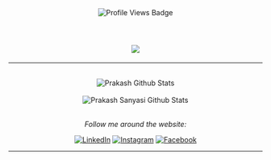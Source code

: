 <div align="center">
  <img src="https://komarev.com/ghpvc/?username=ChijiokeOkorji&style=for-the-badge" alt="Profile Views Badge"/>
</div>
<br>

<h1 align="center">
    <img src="https://readme-typing-svg.herokuapp.com/?font=Inter&size=48&center=true&vCenter=true&width=500&height=70&color=4493F8&duration=4000&lines=Hi+There!+👋;+I'm+Prakash+Sanyasi!;" />
</h1>

---

<div align="center">
</br>
<img align="center" src="https://github-readme-stats.vercel.app/api?username=ps-ruby&include_all_commits=true&count_private=true&show_icons=true&line_height=20&title_color=D93A7C&icon_color=F7D747&text_color=A9FEF7&bg_color=0,000000,141321" alt="Prakash Github Stats">
</br>
</br>

<img align="center" src="https://github-readme-stats.vercel.app/api/top-langs/?username=ps-ruby&theme=tokyonight&langs_count=6&layout=compact" alt="Prakash Sanyasi Github Stats">

</br>
</br>

<i>Follow me around the website:</i><br>

<a href="https://www.linkedin.com/in/noone619/" target="_blank"><img src="https://img.shields.io/badge/LinkedIn-%230077B5.svg?&style=flat-square&logo=linkedin&logoColor=white" alt="LinkedIn"></a>
<a href="https://www.instagram.com/p.sanyasi707/" target="_blank"><img src="https://img.shields.io/badge/Instagram-%23E4405F.svg?&style=flat-square&logo=instagram&logoColor=white" alt="Instagram"></a>
<a href="https://facebook.com/100035418403652/" target="_blank"><img src="https://img.shields.io/badge/Facebook-%231877F2.svg?&style=flat-square&logo=facebook&logoColor=white" alt="Facebook"></a>

</div>

---


<!--
**ps-ruby/ps-ruby** is a ✨ _special_ ✨ repository because its `README.md` (this file) appears on your GitHub profile.

Here are some ideas to get you started:

- 🔭 I’m currently working on ...
- 🌱 I’m currently learning ...
- 👯 I’m looking to collaborate on ...
- 🤔 I’m looking for help with ...
- 💬 Ask me about ...
- 📫 How to reach me: ...
- 😄 Pronouns: ...
- ⚡ Fun fact: ...
-->
